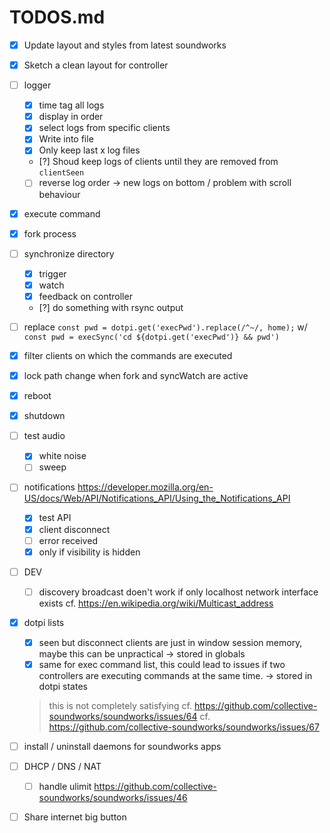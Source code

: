 # TODOS.md

- [x] Update layout and styles from latest soundworks
- [x] Sketch a clean layout for controller

- [ ] logger
    + [x] time tag all logs
    + [x] display in order
    + [x] select logs from specific clients
    + [x] Write into file
    + [x] Only keep last x log files
    + [?] Shoud keep logs of clients until they are removed from `clientSeen`
    + [ ] reverse log order -> new logs on bottom / problem with scroll behaviour

- [x] execute command
- [x] fork process
- [ ] synchronize directory
    + [x] trigger
    + [x] watch
    + [x] feedback on controller
    + [?] do something with rsync output 
- [ ] replace `const pwd = dotpi.get('execPwd').replace(/^~/, home);` w/ 
              `const pwd = execSync('cd ${dotpi.get('execPwd')} && pwd')`
- [x] filter clients on which the commands are executed
- [x] lock path change when fork and syncWatch are active

- [x] reboot
- [x] shutdown

- [ ] test audio
    + [x] white noise
    + [ ] sweep

- [ ] notifications
  https://developer.mozilla.org/en-US/docs/Web/API/Notifications_API/Using_the_Notifications_API
  + [x] test API
  + [x] client disconnect
  + [ ] error received
  + [x] only if visibility is hidden
  
- [ ] DEV
    + [ ] discovery broadcast doen't work if only localhost network interface exists
    cf. https://en.wikipedia.org/wiki/Multicast_address
    
- [x] dotpi lists
    + [x] seen but disconnect clients are just in window session memory, maybe this can be unpractical -> stored in globals
    + [x] same for exec command list, this could lead to issues if two controllers are executing commands at the same time. -> stored in dotpi states
    > this is not completely satisfying
    cf. https://github.com/collective-soundworks/soundworks/issues/64
    cf. https://github.com/collective-soundworks/soundworks/issues/67
    
- [ ] install / uninstall daemons for soundworks apps
- [ ] DHCP / DNS / NAT 
    + [ ] handle ulimit https://github.com/collective-soundworks/soundworks/issues/46
- [ ] Share internet big button
